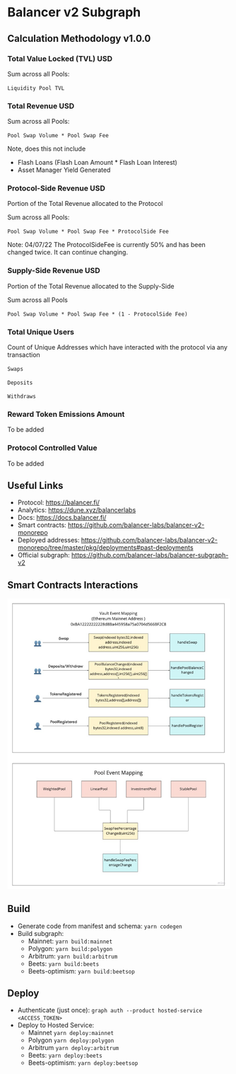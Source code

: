 # Balancer v2 Subgraph

## Calculation Methodology v1.0.0

### Total Value Locked (TVL) USD

Sum across all Pools:

`Liquidity Pool TVL`

### Total Revenue USD

Sum across all Pools:

`Pool Swap Volume * Pool Swap Fee`

Note, does this not include

- Flash Loans (Flash Loan Amount \* Flash Loan Interest)
- Asset Manager Yield Generated

### Protocol-Side Revenue USD

Portion of the Total Revenue allocated to the Protocol

Sum across all Pools:

`Pool Swap Volume * Pool Swap Fee * ProtocolSide Fee`

Note: 04/07/22 The ProtocolSideFee is currently 50% and has been changed twice. It can continue changing.

### Supply-Side Revenue USD

Portion of the Total Revenue allocated to the Supply-Side

Sum across all Pools

`Pool Swap Volume * Pool Swap Fee * (1 - ProtocolSide Fee)`

### Total Unique Users

Count of Unique Addresses which have interacted with the protocol via any transaction

`Swaps`

`Deposits`

`Withdraws`

### Reward Token Emissions Amount

To be added

### Protocol Controlled Value

To be added

## Useful Links

- Protocol: https://balancer.fi/
- Analytics: https://dune.xyz/balancerlabs
- Docs: https://docs.balancer.fi/
- Smart contracts: https://github.com/balancer-labs/balancer-v2-monorepo
- Deployed addresses: https://github.com/balancer-labs/balancer-v2-monorepo/tree/master/pkg/deployments#past-deployments
- Official subgraph: https://github.com/balancer-labs/balancer-subgraph-v2

## Smart Contracts Interactions

![balancer-v2](../../docs/images/protocols/balancer-v2.png "balancer-v2")

## Build

- Generate code from manifest and schema: `yarn codegen`
- Build subgraph:
  - Mainnet: `yarn build:mainnet`
  - Polygon: `yarn build:polygon`
  - Arbitrum: `yarn build:arbitrum`
  - Beets: `yarn build:beets`
  - Beets-optimism: `yarn build:beetsop`

## Deploy

- Authenticate (just once): `graph auth --product hosted-service <ACCESS_TOKEN>`
- Deploy to Hosted Service:
  - Mainnet `yarn deploy:mainnet`
  - Polygon `yarn deploy:polygon`
  - Arbitrum `yarn deploy:arbitrum`
  - Beets: `yarn deploy:beets`
  - Beets-optimism: `yarn deploy:beetsop`
